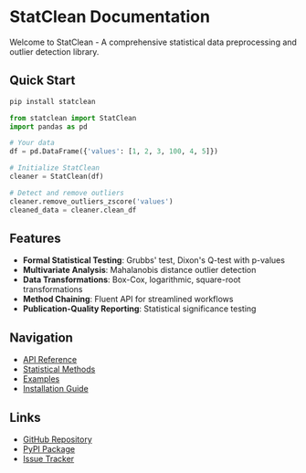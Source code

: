 # StatClean Documentation

Welcome to StatClean - A comprehensive statistical data preprocessing and outlier detection library.

## Quick Start

```python
pip install statclean
```

```python
from statclean import StatClean
import pandas as pd

# Your data
df = pd.DataFrame({'values': [1, 2, 3, 100, 4, 5]})

# Initialize StatClean
cleaner = StatClean(df)

# Detect and remove outliers
cleaner.remove_outliers_zscore('values')
cleaned_data = cleaner.clean_df
```

## Features

- **Formal Statistical Testing**: Grubbs' test, Dixon's Q-test with p-values
- **Multivariate Analysis**: Mahalanobis distance outlier detection
- **Data Transformations**: Box-Cox, logarithmic, square-root transformations
- **Method Chaining**: Fluent API for streamlined workflows
- **Publication-Quality Reporting**: Statistical significance testing

## Navigation

- [API Reference](api-reference.md)
- [Statistical Methods](statistical-methods.md)
- [Examples](examples.md)
- [Installation Guide](installation.md)

## Links

- [GitHub Repository](https://github.com/SubaashNair/StatClean)
- [PyPI Package](https://pypi.org/project/statclean/)
- [Issue Tracker](https://github.com/SubaashNair/StatClean/issues)